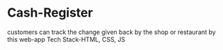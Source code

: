 # Cash-Register

customers can track the change given back by the shop or restaurant by this web-app Tech Stack-HTML, CSS, JS
